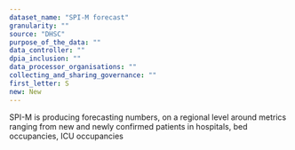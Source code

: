 ```yaml
---
dataset_name: "SPI-M forecast"
granularity: ""
source: "DHSC"
purpose_of_the_data: ""
data_controller: ""
dpia_inclusion: ""
data_processor_organisations: ""
collecting_and_sharing_governance: ""
first_letter: S
new: New
---
```

SPI-M is producing forecasting numbers, on a regional level around metrics ranging from new and newly confirmed patients in hospitals, bed occupancies, ICU occupancies